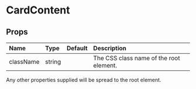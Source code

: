 CardContent
===========



Props
-----

| Name | Type | Default | Description |
|:-----|:-----|:--------|:------------|
| className | string |  | The CSS class name of the root element. |

Any other properties supplied will be spread to the root element.
